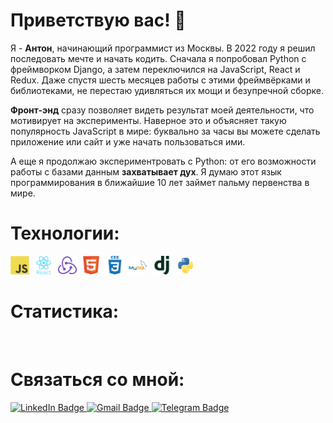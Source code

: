 # Приветствую вас! 👋  
Я - **Антон**, начинающий программист  из Москвы. В 2022 году я решил последовать мечте и начать кодить. Сначала я попробовал Python с фреймворком Django, а затем переключился на JavaScript, React и Redux. Даже спустя шесть месяцев работы с этими фреймвёрками и библиотеками, не перестаю удивляться их мощи и безупречной сборке. 

**Фронт-энд** сразу позволяет видеть результат моей деятельности, что мотивирует на эксперименты. Наверное это и объясняет такую популярность JavaScript в мире: буквально за часы вы можете сделать приложение или сайт и уже начать пользоваться ими. 

А еще я продолжаю экспериментровать с Python: от его возможности работы с базами данным **захватывает дух**. Я думаю этот язык программирования в ближайшие 10 лет займет пальму первенства в мире. 

# Технологии:
<img src="https://github.com/devicons/devicon/blob/master/icons/javascript/javascript-original.svg" title="JavaScript" alt="JavaScript" width="30" height="30"/>&nbsp; <img src="https://github.com/devicons/devicon/blob/master/icons/react/react-original-wordmark.svg" title="React" alt="React" width="30" height="30"/>&nbsp; <img src="https://github.com/devicons/devicon/blob/master/icons/redux/redux-original.svg" title="Redux" alt="Redux " width="30" height="30"/>&nbsp; <img src="https://github.com/devicons/devicon/blob/master/icons/html5/html5-original.svg" title="HTML5" alt="HTML" width="30" height="30"/>&nbsp; <img src="https://github.com/devicons/devicon/blob/master/icons/css3/css3-plain-wordmark.svg"  title="CSS3" alt="CSS" width="30" height="30"/>&nbsp; <img src="https://github.com/devicons/devicon/blob/master/icons/mysql/mysql-original-wordmark.svg" title="MySQL"  alt="MySQL" width="30" height="30"/>&nbsp; <img src="https://github.com/devicons/devicon/blob/master/icons/django/django-plain.svg" title="Django"  alt="Django" width="30" height="30"/>&nbsp; <img src="https://github.com/devicons/devicon/blob/master/icons/python/python-original.svg" title="Python"  alt="Python" width="30" height="30"/>&nbsp;

# Статистика:
<img src="https://komarev.com/ghpvc/?username=whiskymerchant&style=flat-square&color=blue" alt=""/>

# Связаться со мной:

<div id="badges">
  <a href="https://www.linkedin.com/in/antonplekhov/">
    <img src="https://img.shields.io/badge/LinkedIn-blue?style=plastic&logo=linkedin&logoColor=white" alt="LinkedIn Badge"/>
  </a>
  <a href="mailto: anton.plekhov@gmail.com">
    <img src="https://img.shields.io/badge/anton.plekhov@gmail.com-blue?style=plastic&logo=gmail&logoColor=red" alt="Gmail Badge"/>
  </a>
  <a href="https://t.me/whiskymerchant">
    <img src="https://img.shields.io/badge/%40whiskymerchant-blue?style=plastic&logo=Telegram&logoColor=white" alt="Telegram Badge"/>
  </a>
</div>



